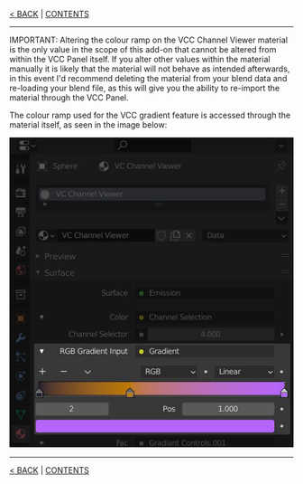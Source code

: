 [< BACK](Presets-Explained.md) | [CONTENTS](Contents.md)

***

IMPORTANT: Altering the colour ramp on the VCC Channel Viewer material is the only value in the scope of this add-on that cannot be altered from within the VCC Panel itself. If you alter other values within the material manually it is likely that the material will not behave as intended afterwards, in this event I'd recommend deleting the material from your blend data and re-loading your blend file, as this will give you the ability to re-import the material through the VCC Panel.

The colour ramp used for the VCC gradient feature is accessed through the material itself, as seen in the image below:

![](https://github.com/Squeyed-Addons/VCC-Docs/blob/main/Media/Images/colour%20ramp.JPG?raw=true)

***

[< BACK](Presets-Explained.md) | [CONTENTS](Contents.md)